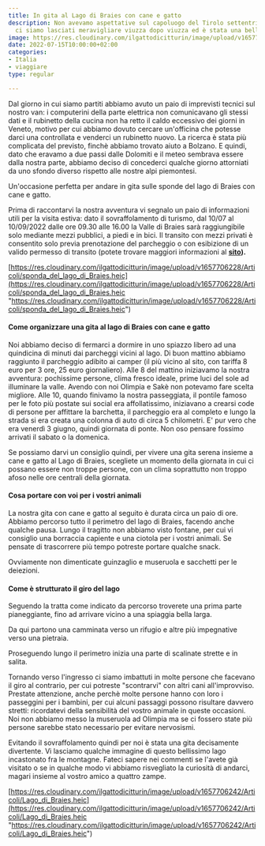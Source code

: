 ```yaml
---
title: In gita al Lago di Braies con cane e gatto
description: Non avevamo aspettative sul capoluogo del Tirolo settentrionale, così
  ci siamo lasciati meravigliare viuzza dopo viuzza ed è stata una bellissima scoperta.
image: https://res.cloudinary.com/ilgattodicitturin/image/upload/v1657706297/Articoli/Gita_al_lago_di_Braies.heic
date: 2022-07-15T10:00:00+02:00
categories:
- Italia
- viaggiare
type: regular

---
```

Dal giorno in cui siamo partiti abbiamo avuto un paio di imprevisti tecnici sul nostro van: i computerini della parte elettrica non comunicavano gli stessi dati e il rubinetto della cucina non ha retto il caldo eccessivo dei giorni in Veneto, motivo per cui abbiamo dovuto cercare un'officina che potesse darci una controllata e venderci un rubinetto nuovo. La ricerca è stata più complicata del previsto, finchè abbiamo trovato aiuto a Bolzano. E quindi, dato che eravamo a due passi dalle Dolomiti e il meteo sembrava essere dalla nostra parte, abbiamo deciso di concederci qualche giorno attorniati da uno sfondo diverso rispetto alle nostre alpi piemontesi.

Un'occasione perfetta per andare in gita sulle sponde del lago di Braies con cane e gatto.

Prima di raccontarvi la nostra avventura vi segnalo un paio di informazioni utili per la visita estiva: dato il sovraffolamento di turismo, dal 10/07 al 10/09/2022 dalle ore 09.30 alle 16.00 la Valle di Braies sarà raggiungibile solo mediante mezzi pubblici, a piedi e in bici. Il transito con mezzi privati è consentito solo previa prenotazione del parcheggio o con esibizione di un valido permesso di transito (potete trovare maggiori informazioni al [**sito**](https://www.prags.bz/it)**).** 

[https://res.cloudinary.com/ilgattodicitturin/image/upload/v1657706228/Articoli/sponda_del_lago_di_Braies.heic](https://res.cloudinary.com/ilgattodicitturin/image/upload/v1657706228/Articoli/sponda_del_lago_di_Braies.heic "https://res.cloudinary.com/ilgattodicitturin/image/upload/v1657706228/Articoli/sponda_del_lago_di_Braies.heic")

#### Come organizzare una gita al lago di Braies con cane e gatto

Noi abbiamo deciso di fermarci a dormire in uno spiazzo libero ad una quindicina di minuti dai parcheggi vicini al lago. Di buon mattino abbiamo raggiunto il parcheggio adibito ai camper (il più vicino al sito, con tariffa 8 euro per 3 ore, 25 euro giornaliero). Alle 8 del mattino iniziavamo la nostra avventura: pochissime persone, clima fresco ideale, prime luci del sole ad illuminare la valle. Avendo con noi Olimpia e Sakè non potevamo fare scelta migliore. Alle 10, quando finivamo la nostra passeggiata, il pontile famoso per le foto più postate sui social era affollatissimo, iniziavano a crearsi code di persone per affittare la barchetta, il parcheggio era al completo e lungo la strada si era creata una colonna di auto di circa 5 chilometri. E' pur vero che era venerdì 3 giugno, quindi giornata di ponte. Non oso pensare fossimo arrivati il sabato o la domenica.

Se possiamo darvi un consiglio quindi, per vivere una gita serena insieme a cane e gatto al Lago di Braies, scegliete un momento della giornata in cui ci possano essere non troppe persone, con un clima soprattutto non troppo afoso nelle ore centrali della giornata.

#### Cosa portare con voi per i vostri animali

La nostra gita con cane e gatto al seguito è durata circa un paio di ore. Abbiamo percorso tutto il perimetro del lago di Braies, facendo anche qualche pausa. Lungo il tragitto non abbiamo visto fontane, per cui vi consiglio una borraccia capiente e una ciotola per i vostri animali. Se pensate di trascorrere più tempo potreste portare qualche snack.

Ovviamente non dimenticate guinzaglio e museruola e sacchetti per le deiezioni.

#### Come è strutturato il giro del lago

Seguendo la tratta come indicato da percorso troverete una prima parte pianeggiante, fino ad arrivare vicino a una spiaggia bella larga.

Da qui partono una camminata verso un rifugio e altre più impegnative verso una pietraia.

Proseguendo lungo il perimetro inizia una parte di scalinate strette e in salita.

Tornando verso l'ingresso ci siamo imbattuti in molte persone che facevano il giro al contrario, per cui potreste "scontrarvi" con altri cani all'improvviso. Prestate attenzione, anche perchè molte persone hanno con loro i passeggini per i bambini, per cui alcuni passaggi possono risultare davvero stretti: ricordatevi della sensibilità del vostro animale in queste occasioni. Noi non abbiamo messo la museruola ad Olimpia ma se ci fossero state più persone sarebbe stato necessario per evitare nervosismi.

Evitando il sovraffolamento quindi per noi è stata una gita decisamente divertente. Vi lasciamo qualche immagine di questo bellissimo lago incastonato fra le montagne. Fateci sapere nei commenti se l'avete già visitato o se in qualche modo vi abbiamo risvegliato la curiosità di andarci, magari insieme al vostro amico a quattro zampe.

[https://res.cloudinary.com/ilgattodicitturin/image/upload/v1657706242/Articoli/Lago_di_Braies.heic](https://res.cloudinary.com/ilgattodicitturin/image/upload/v1657706242/Articoli/Lago_di_Braies.heic "https://res.cloudinary.com/ilgattodicitturin/image/upload/v1657706242/Articoli/Lago_di_Braies.heic")